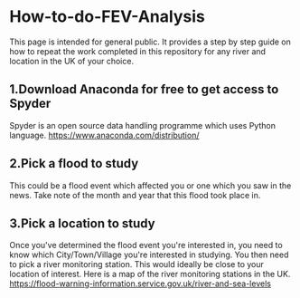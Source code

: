 # How-to-do-FEV-Analysis
This page is intended for general public. It provides a step by step guide on how to repeat the work completed in this repository for any river and location in the UK of your choice. 
## 1.Download Anaconda for free to get access to Spyder
Spyder is an open source data handling programme which uses Python language. https://www.anaconda.com/distribution/
## 2.Pick a flood to study
This could be a flood event which affected you or one which you saw in the news. Take note of the month and year that this flood took place in. 
## 3.Pick a location to study
Once you've determined the flood event you're interested in, you need to know which City/Town/Village you're interested in studying. 
You then need to pick a river monitoring station. This would ideally be close to your location of interest. Here is a map of the river monitoring stations in the UK. https://flood-warning-information.service.gov.uk/river-and-sea-levels
